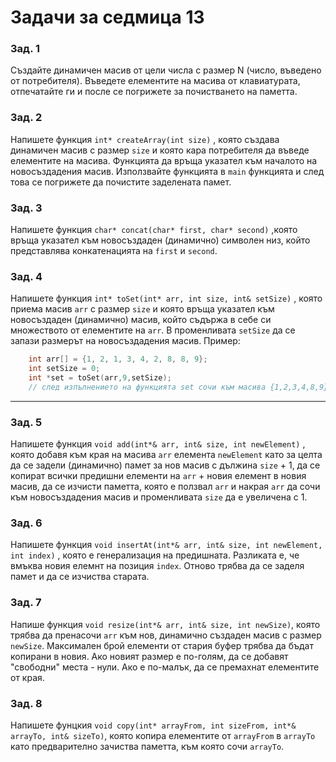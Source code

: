 # Задачи за седмица 13

### Зад. 1

Създайте динамичен масив от цели числа с размер N (число, въведено от потребителя). Въведете елементите на масива от клавиатурата, отпечатайте ги и после се погрижете за почистването на паметта.

### Зад. 2

Напишете функция `int* createArray(int size)` , която създава динамичен масив с размер `size` и която кара потребителя да въведе елементите на масива. Функцията да връща указател към началото на новосъздадения масив. Използвайте функцията в `main` функцията и след това се погрижете да почистите заделената памет.

### Зад. 3

Напишете функция `char* concat(char* first, char* second)` ,която връща указател към новосъздаден (динамично) символен низ, който представлява конкатенацията на `first` и `second`.

### Зад. 4

Напишете функция `int* toSet(int* arr, int size, int& setSize)` , която приема масив `arr` с размер `size` и която връща указател към новосъздаден (динамично) масив, който съдържа в себе си множеството от елементите на `arr`. В променливата `setSize` да се запази размерът на новосъздадения масив. Пример:

```c++
	int arr[] = {1, 2, 1, 3, 4, 2, 8, 8, 9};
	int setSize = 0;
	int *set = toSet(arr,9,setSize);
    // след изпълнението на функцията set сочи към масива {1,2,3,4,8,9} и setSize е равно на 6
```


---

### Зад. 5

Напишете функция `void add(int*& arr, int& size, int newElement)` , която добавя към края на масива `arr` елемента `newElement` като за целта да се задели (динамично) памет за нов масив с дължина `size` + 1, да се копират всички предишни елементи на `arr` + новия елемент в новия масив, да се изчисти паметта, която е ползвал `arr` и накрая `arr` да сочи към новосъздадения масив и променливата `size` да е увеличена с 1.

### Зад. 6

Напишете функция `void insertAt(int*& arr, int& size, int newElement, int index)` , която е генерализация на предишната. Разликата е, че вмъква новия елемнт на позиция 
`index`. Отново трябва да се заделя памет и да се изчиства старата. 

### Зад. 7

Напише функция `void resize(int*& arr, int& size, int newSize)`, която трябва да пренасочи `arr` към нов, динамично създаден масив с размер `newSize`. Максимален брой елементи от стария буфер трябва да бъдат копирани в новия. Ако новият размер е по-голям, да се добавят "свободни" места - нули. Ако е по-малък, да се премахнат елементите от края.

### Зад. 8

Напишете фунцкия `void copy(int* arrayFrom, int sizeFrom, int*& arrayTo, int& sizeTo)`, която копира елементите от `arrayFrom` в `arrayTo` като предварително зачиства паметта, към която сочи `arrayTo`.